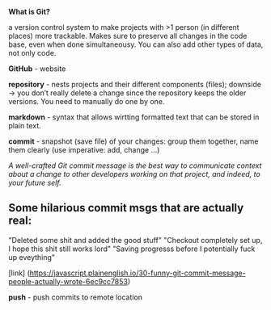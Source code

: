 **What is Git?**

a version control system to make projects with >1 person (in different places) more trackable. Makes sure to preserve all changes in the code base, even when done simultaneousy. You can also add other types of data, not only code.

**GitHub** - website

**repository** - nests projects and their different components (files); downside → you don’t really delete a change since the repository keeps the older versions. You need to manually do one by one.

**markdown** - syntax that allows wirtting formatted text that can be stored in plain text.

**commit** - snapshot (save file) of your changes: group them together, name them clearly (use imperative: add, change …)

_A well-crafted Git commit message is the best way to communicate context about a change to other developers working on that project, and indeed, to your future self._

## Some hilarious commit msgs that are actually real:

"Deleted some shit and added the good stuff"
"Checkout completely set up, I hope this shit still works lord"
"Saving progresss before I potentially fuck up eveything"

[link] (https://javascript.plainenglish.io/30-funny-git-commit-message-people-actually-wrote-6ec9cc7853)

**push** - push commits to remote location
